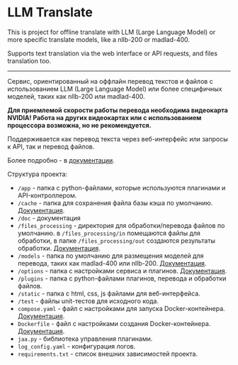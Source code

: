 # LLM Translate


This is project for offline translate with LLM (Large Language Model) or more specific translate models, like a nllb-200 or madlad-400.

Supports text translation via the web interface or API requests, and files translation too.

---

Сервис, ориентированный на оффлайн перевод текстов и файлов с использованием LLM (Large Language Model) или более специфичных моделей,
таких как nllb-200 или madlad-400.

**Для приемлемой скорости работы перевода необходима видеокарта NVIDIA! 
Работа на других видеокартах или с использованием процессора возможна, но не рекомендуется.**

Поддерживается как перевод текста через веб-интерфейс или запросы к API, так и перевод файлов.

Более подробно - в [документации](doc/ru/_index.md).

Структура проекта:
* `/app` - папка с python-файлами, которые используются плагинами и API-контроллером.
* `/cache` - папка для сохранения файла базы кэша по умолчанию. [Документация](doc/ru/options.md).
* `/doc` - документация
* `/files_processing` - директория для обработки/перевода файлов по умолчанию. 
в `/files_processing/in` помещаются файлы для обработки, в папке `/files_processing/out` создаются результаты обработки.
[Документация](doc/ru/processing_files.md).
* `/models` - папка по умолчанию для размещения моделей для перевода, таких как madlad-400 или nllb-200.
  [Документация](doc/ru/translate_text.md).
* `/options` - папка с настройками сервиса и плагинов. [Документация](doc/ru/options.md).
* `/plugins` - папка с python-файлами плагинов, перевода и обработки файлов.
* `/static` - папка с html, css, js файлами для веб-интерфейса.
* `/test` - файлы unit-тестов для исходного кода.
* `compose.yaml` - файл с настройками для запуска Docker-контейнера. [Документация](doc/ru/install.md).
* `Dockerfile` - файл с настройками создания Docker-контейнера. [Документация](doc/ru/install.md).
* `jaa.py` - библиотека управления плагинами.
* `log_config.yaml` - конфигурация логов.
* `requirements.txt` - список внешних зависимостей проекта.
